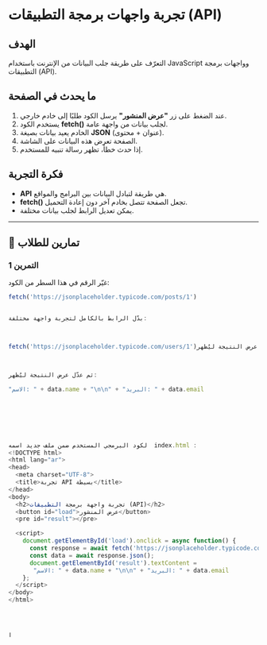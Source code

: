 #  تجربة واجهات برمجة التطبيقات (API)

## الهدف
التعرّف على طريقة جلب البيانات من الإنترنت باستخدام JavaScript وواجهات برمجة التطبيقات (API).
 


## ما يحدث في الصفحة
1. عند الضغط على زر **"عرض المنشور"** يرسل الكود طلبًا إلى خادم خارجي.  
2. يستخدم الكود **fetch()** لجلب بيانات من واجهة عامة.  
3. الخادم يعيد بيانات بصيغة **JSON** (عنوان + محتوى).  
4. الصفحة تعرض هذه البيانات على الشاشة.  
5. إذا حدث خطأ، تظهر رسالة تنبيه للمستخدم.

## فكرة التجربة
- **API** هي طريقة لتبادل البيانات بين البرامج والمواقع.  
- **fetch()** تجعل الصفحة تتصل بخادم آخر دون إعادة التحميل.  
- يمكن تعديل الرابط لجلب بيانات مختلفة.

---

## 🧠 تمارين للطلاب

### التمرين 1
غيّر الرقم في هذا السطر من الكود:
```javascript
fetch('https://jsonplaceholder.typicode.com/posts/1')


بدّل الرابط بالكامل لتجربة واجهة مختلفة:



fetch('https://jsonplaceholder.typicode.com/users/1')ثم عدّل عرض النتيجة ليُظهر:



ثم عدّل عرض النتيجة ليُظهر:

"الاسم: " + data.name + "\n\n" + "البريد: " + data.email







لكود البرمجي المستخدم ضمن ملف جديد اسمه  index.html :
<!DOCTYPE html>
<html lang="ar">
<head>
  <meta charset="UTF-8">
  <title>تجربة API بسيطة</title>
</head>
<body>
  <h2>تجربة واجهة برمجة التطبيقات (API)</h2>
  <button id="load">عرض المنشور</button>
  <pre id="result"></pre>

  <script>
    document.getElementById('load').onclick = async function() {
      const response = await fetch('https://jsonplaceholder.typicode.com/users/3');
      const data = await response.json();
      document.getElementById('result').textContent = 
       "الاسم: " + data.name + "\n\n" + "البريد: " + data.email
    };
  </script>
</body>
</html>




ا
